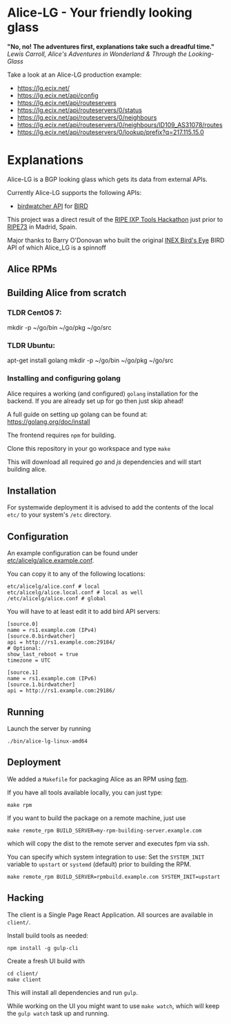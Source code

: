# Alice-LG - Your friendly looking glass
__"No, no! The adventures first, explanations take such a dreadful time."__  
_Lewis Carroll, Alice's Adventures in Wonderland & Through the Looking-Glass_

Take a look at an Alice-LG production example:
- https://lg.ecix.net/
- https://lg.ecix.net/api/config
- https://lg.ecix.net/api/routeservers
- https://lg.ecix.net/api/routeservers/0/status
- https://lg.ecix.net/api/routeservers/0/neighbours
- https://lg.ecix.net/api/routeservers/0/neighbours/ID109_AS31078/routes
- https://lg.ecix.net/api/routeservers/0/lookup/prefix?q=217.115.15.0

# Explanations
Alice-LG is a BGP looking glass which gets its data from external APIs.

Currently Alice-LG supports the following APIs:
- [birdwatcher API](https://github.com/ecix/birdwatcher) for [BIRD](http://bird.network.cz/)

This project was a direct result of the [RIPE IXP Tools Hackathon](https://atlas.ripe.net/hackathon/ixp-tools/) 
just prior to [RIPE73](https://ripe73.ripe.net/) in Madrid, Spain.

Major thanks to Barry O'Donovan who built the original [INEX Bird's Eye](https://github.com/inex/birdseye) BIRD API of which Alice_LG is a spinnoff

## Alice RPMs

## Building Alice from scratch
### TLDR CentOS 7:

mkdir -p ~/go/bin ~/go/pkg ~/go/src

### TLDR Ubuntu:
apt-get install golang
mkdir -p ~/go/bin ~/go/pkg ~/go/src


### Installing and configuring golang
Alice requires a working (and configured) `golang` installation
for the backend. If you are already set up for go then just skip ahead!

A full guide on setting up golang can be found at: https://golang.org/doc/install




The frontend requires `npm` for building.


Clone this repository in your go workspace and type
`make`

This will download all required *go* and *js* dependencies
and will start building alice.


## Installation

For systemwide deployment it is advised to add the contents
of the local `etc/` to your system's `/etc`
directory.



## Configuration

An example configuration can be found under
[etc/alicelg/alice.example.conf](https://github.com/ecix/alice/blob/master/etc/alicelg/alice.example.conf).

You can copy it to any of the following locations:

    etc/alicelg/alice.conf # local
    etc/alicelg/alice.local.conf # local as well
    /etc/alicelg/alice.conf # global


You will have to at least edit it to add bird API servers:

    [source.0]
    name = rs1.example.com (IPv4)
    [source.0.birdwatcher]
    api = http://rs1.example.com:29184/
    # Optional:
    show_last_reboot = true
    timezone = UTC

    [source.1]
    name = rs1.example.com (IPv6)
    [source.1.birdwatcher]
    api = http://rs1.example.com:29186/


## Running

Launch the server by running

    ./bin/alice-lg-linux-amd64


## Deployment

We added a `Makefile` for packaging Alice as an RPM using [fpm](https://github.com/jordansissel/fpm).

If you have all tools available locally, you can just type:

    make rpm

If you want to build the package on a remote machine, just use

    make remote_rpm BUILD_SERVER=my-rpm-building-server.example.com

which will copy the dist to the remote server and executes fpm via ssh.

You can specify which system integration to use:
Set the `SYSTEM_INIT` variable to `upstart` or `systemd` (default)
prior to building the RPM.

    make remote_rpm BUILD_SERVER=rpmbuild.example.com SYSTEM_INIT=upstart



## Hacking

The client is a Single Page React Application.
All sources are available in `client/`. 

Install build tools as needed:

    npm install -g gulp-cli


Create a fresh UI build with

    cd client/
    make client

This will install all dependencies and run `gulp`.

While working on the UI you might want to use `make watch`,
which will keep the `gulp watch` task up and running.



